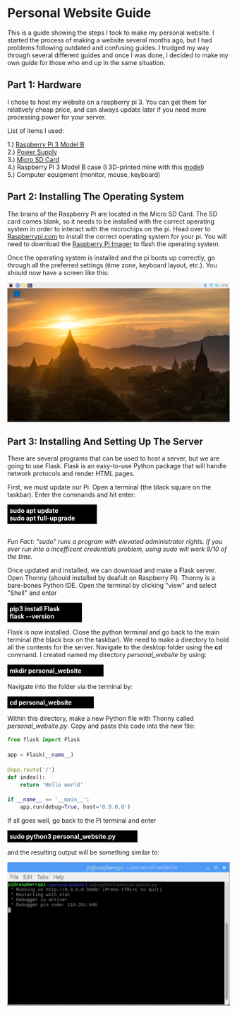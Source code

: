 # Personal Website Guide

This is a guide showing the steps I took to make my personal website. I started the process of making a website several months ago, but I had problems following outdated and confusing guides. I trudged my way through several different guides and once I was done, I decided to make my own guide for those who end up in the same situation. 

## Part 1: Hardware

I chose to host my website on a raspberry pi 3. You can get them for relatively cheap price, and can always update later if you need more processing power for your server.

List of items I used:

1.) [Raspberry Pi 3 Model B](https://www.adafruit.com/product/3775?src=raspberrypi) \
2.) [Power Supply](https://www.adafruit.com/product/1995)\
3.) [Micro SD Card](https://www.amazon.com/Lexar-Micro-microSDXC-Memory-Adapter/dp/B09JNKHJ2Q/ref=sr_1_1_sspa?crid=1U2FUKCPAEENW&dib=eyJ2IjoiMSJ9.OpZe35jasjrIiod5BQLRghJ1B-vezANiAB-x9_gaWQ2QWcVSBmSjNuuIzSw5BfYBgDTBwveI-hnxVi5gjLfwJhRR1CjwuJ41onba1UEikHfOZ_IEfc8y7YjiE37JJC9B_QTsF8EalXyPH_bN1hl2C6GaBnzAYjblMcuFFf7HNoMKf6PuoiwtWpi6Vnr1l8uM7ydM2WhxuC-oVcxBquROatTQc6v9zuUzeUV-fR1DULizUU_QEtVbQM_EFS29wt_nDSRVDTvkOablYgLKwiUhPQRXCe6y6BAZgEmGpntNrQ4.nCtwTVkNOG6pwe3cXq83kch8LXcfHLBbQWK-tE81Je0&dib_tag=se&keywords=micro+sd+memory+card+and+adapter&qid=1710813911&s=pc&sprefix=micro+sd+memory+card+and+adabpte%2Ccomputers%2C165&sr=1-1-spons&sp_csd=d2lkZ2V0TmFtZT1zcF9hdGY&psc=1&smid=A23RK926ENO7O6) \
4.) Raspberry Pi 3 Model B case (I 3D-printed mine with this [model](https://www.thingiverse.com/thing:3719217)) \
5.) Computer equipment (monitor, mouse, keyboard)

## Part 2: Installing The Operating System

The brains of the Raspberry Pi are located in the Micro SD Card. The SD card comes blank, so it needs to be installed with the correct operating system in order to interact with the microchips on the pi. Head over to [Raspberrypi.com](https://www.raspberrypi.com/products/raspberry-pi-3-model-b/) to install the correct operating system for your pi. You will need to download the [Raspberry Pi Imager](https://www.raspberrypi.com/software/) to flash the operating system.

Once the operating system is installed and the pi boots up correctly, go through all the preferred settings (time zone, keyboard layout, etc.). You should now have a screen like this:

![Pi default desktop](guide/photos/pi-desktop.png)

## Part 3: Installing And Setting Up The Server

There are several programs that can be used to host a server, but we are going to use Flask. Flask is an easy-to-use Python package that will handle network protocols and render HTML pages.

First, we must update our Pi. Open a terminal (the black square on the taskbar). Enter the commands and hit enter:

<span style="display: inline-block; padding: 5px; padding-right: 50px;  background-color: black;">
    <span style="font-weight: bold; color: white;">sudo apt update</span>
    <br>
    <span style="font-weight: bold; color: white;">sudo apt full-upgrade</span>
</span>

\
*Fun Fact: "sudo" runs a program with elevated administrator rights. If you ever run into a incefficent credentials problem, using sudo will work 9/10 of the time.*

Once updated and installed, we can download and make a Flask server. Open Thonny (should installed by deafult on Raspberry Pi). Thonny is a bare-bones Python IDE. Open the terminal by clicking "view" and select "Shell" and enter 

<span style="display: inline-block; padding: 5px; padding-right: 50px;  background-color: black;">
    <span style="font-weight: bold; color: white;">pip3 install Flask
    </span>
    <br>
    <span style="font-weight: bold; color: white;">flask --version 
    </span>
</span>

Flask is now installed. Close the python terminal and go back to the main terminal (the black box on the taskbar). We need to make a directory to hold all the contents for the server. Navigate to the desktop folder using the **cd** command. I created named my directory *personal_website* by using:

<span style="display: inline-block; padding: 5px; padding-right: 50px;  background-color: black;">
    <span style="font-weight: bold; color: white;">mkdir personal_website
    </span>
</span>

Navigate into the folder via the terminal by:

<span style="display: inline-block; padding: 5px; padding-right: 50px;  background-color: black;">
    <span style="font-weight: bold; color: white;">cd personal_website
    </span>
</span>

Within this directory, make a new Python file with Thonny called *personal_website.py*. Copy and paste this code into the new file:

```python
from flask import Flask

app = Flask(__name__)

@app.route('/')
def index():
    return 'Hello world'

if __name__ == '__main__':
    app.run(debug=True, host='0.0.0.0')
```

If all goes well, go back to the Pi terminal and enter 

<span style="display: inline-block; padding: 5px; padding-right: 50px;  background-color: black;">
    <span style="font-weight: bold; color: white;"> sudo python3 personal_website.py
    </span>
</span>


and the resulting output will be something similar to: 

![First Flask Example](guide/photos/flask-example.png)
